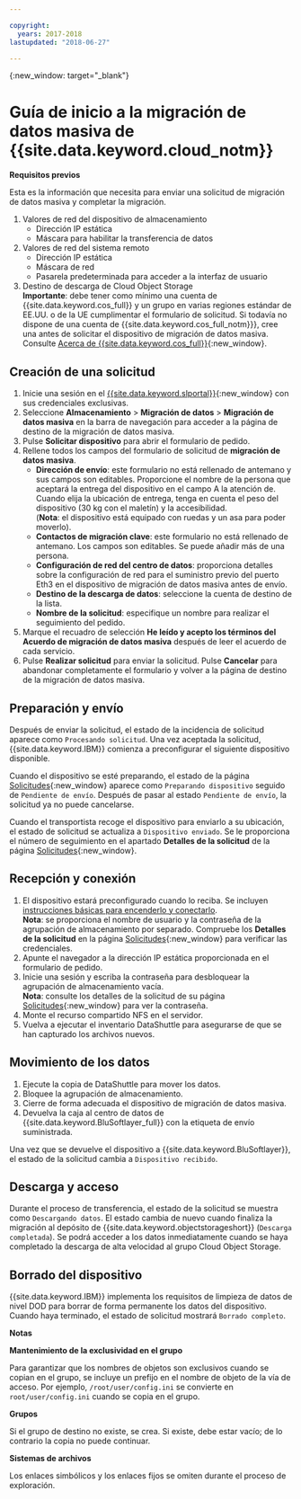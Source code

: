 ```yaml
---

copyright:
  years: 2017-2018
lastupdated: "2018-06-27"

---
```

{:new_window: target="_blank"}

# Guía de inicio a la migración de datos masiva de {{site.data.keyword.cloud_notm}}

**Requisitos previos**

Esta es la información que necesita para enviar una solicitud de migración de datos masiva y completar la migración.

1. Valores de red del dispositivo de almacenamiento
   - Dirección IP estática
   - Máscara para habilitar la transferencia de datos
2. Valores de red del sistema remoto
   - Dirección IP estática
   - Máscara de red 
   - Pasarela predeterminada para acceder a la interfaz de usuario
3. Destino de descarga de Cloud Object Storage <br/>
   **Importante**: debe tener como mínimo una cuenta de {{site.data.keyword.cos_full}} y un grupo en varias regiones estándar de EE.UU. o de la UE cumplimentar el formulario de solicitud. Si todavía no dispone de una cuenta de {{site.data.keyword.cos_full_notm}}}, cree una antes de solicitar el dispositivo de migración de datos masiva. Consulte [Acerca de {{site.data.keyword.cos_full}}](https://console.bluemix.net/docs/services/cloud-object-storage/about-cos.html){:new_window}.

## Creación de una solicitud

1. Inicie una sesión en el [{{site.data.keyword.slportal}}](https://control.softlayer.com/){:new_window} con sus credenciales exclusivas.
2. Seleccione **Almacenamiento** > **Migración de datos** > **Migración de datos masiva** en la barra de navegación para acceder a la página de destino de la migración de datos masiva.
3. Pulse **Solicitar dispositivo** para abrir el formulario de pedido.
4. Rellene todos los campos del formulario de solicitud de **migración de datos masiva**.
   - **Dirección de envío**: este formulario no está rellenado de antemano y sus campos son editables. Proporcione el nombre de la persona que aceptará la entrega del dispositivo en el campo A la atención de. Cuando elija la ubicación de entrega, tenga en cuenta el peso del dispositivo (30 kg con el maletín) y la accesibilidad. <br/> (**Nota**: el dispositivo está equipado con ruedas y un asa para poder moverlo).
   - **Contactos de migración clave**: este formulario no está rellenado de antemano. Los campos son editables. Se puede añadir más de una persona. 
   - **Configuración de red del centro de datos**: proporciona detalles sobre la configuración de red para el suministro previo del puerto Eth3 en el dispositivo de migración de datos masiva antes de envío.
   - **Destino de la descarga de datos**: seleccione la cuenta de destino de la lista.
   - **Nombre de la solicitud**: especifique un nombre para realizar el seguimiento del pedido.
5. Marque el recuadro de selección **He leído y acepto los términos del Acuerdo de migración de datos masiva** después de leer el acuerdo de cada servicio.
6. Pulse **Realizar solicitud** para enviar la solicitud. Pulse **Cancelar** para abandonar completamente el formulario y volver a la página de destino de la migración de datos masiva.


## Preparación y envío

Después de enviar la solicitud, el estado de la incidencia de solicitud aparece como `Procesando solicitud`. Una vez aceptada la solicitud, {{site.data.keyword.IBM}} comienza a preconfigurar el siguiente dispositivo disponible.

Cuando el dispositivo se esté preparando, el estado de la página [Solicitudes](https://control.softlayer.com/storage/mdms){:new_window} aparece como `Preparando dispositivo` seguido de `Pendiente de envío`. Después de pasar al estado `Pendiente de envío`, la solicitud ya no puede cancelarse. 

Cuando el transportista recoge el dispositivo para enviarlo a su ubicación, el estado de solicitud se actualiza a `Dispositivo enviado`. Se le proporciona el número de seguimiento en el apartado **Detalles de la solicitud** de la página [Solicitudes](https://control.softlayer.com/storage/mdms){:new_window}.


## Recepción y conexión

1. El dispositivo estará preconfigurado cuando lo reciba. Se incluyen [instrucciones básicas para encenderlo y conectarlo](user-instructions.html). <br/>
  **Nota**: se proporciona el nombre de usuario y la contraseña de la agrupación de almacenamiento por separado. Compruebe los **Detalles de la solicitud** en la página [Solicitudes](https://control.softlayer.com/storage/mdms){:new_window} para verificar las credenciales.
2. Apunte el navegador a la dirección IP estática proporcionada en el formulario de pedido.
3. Inicie una sesión y escriba la contraseña para desbloquear la agrupación de almacenamiento vacía. <br/>
   **Nota**: consulte los detalles de la solicitud de su página [Solicitudes](https://control.softlayer.com/storage/mdms){:new_window} para ver la contraseña.
4. Monte el recurso compartido NFS en el servidor.
5. Vuelva a ejecutar el inventario DataShuttle para asegurarse de que se han capturado los archivos nuevos.

## Movimiento de los datos
1. Ejecute la copia de DataShuttle para mover los datos.
2. Bloquee la agrupación de almacenamiento.
3. Cierre de forma adecuada el dispositivo de migración de datos masiva.
4. Devuelva la caja al centro de datos de {{site.data.keyword.BluSoftlayer_full}} con la etiqueta de envío suministrada.

Una vez que se devuelve el dispositivo a {{site.data.keyword.BluSoftlayer}}, el estado de la solicitud cambia a `Dispositivo recibido`. 

## Descarga y acceso

Durante el proceso de transferencia, el estado de la solicitud se muestra como `Descargando datos`. El estado cambia de nuevo cuando finaliza la migración al depósito de {{site.data.keyword.objectstorageshort}} (`Descarga completada`). Se podrá acceder a los datos inmediatamente cuando se haya completado la descarga de alta velocidad al grupo Cloud Object Storage.

## Borrado del dispositivo

{{site.data.keyword.IBM}} implementa los requisitos de limpieza de datos de nivel DOD para borrar de forma permanente los datos del dispositivo. Cuando haya terminado, el estado de solicitud mostrará `Borrado completo`.

**Notas**

**Mantenimiento de la exclusividad en el grupo**

Para garantizar que los nombres de objetos son exclusivos cuando se copian en el grupo, se incluye un prefijo en el nombre de objeto de la vía de acceso. Por ejemplo, `/root/user/config.ini` se convierte en `root/user/config.ini` cuando se copia en el grupo.

**Grupos**

Si el grupo de destino no existe, se crea. Si existe, debe estar vacío; de lo contrario la copia no puede continuar.  

**Sistemas de archivos**

Los enlaces simbólicos y los enlaces fijos se omiten durante el proceso de exploración.

